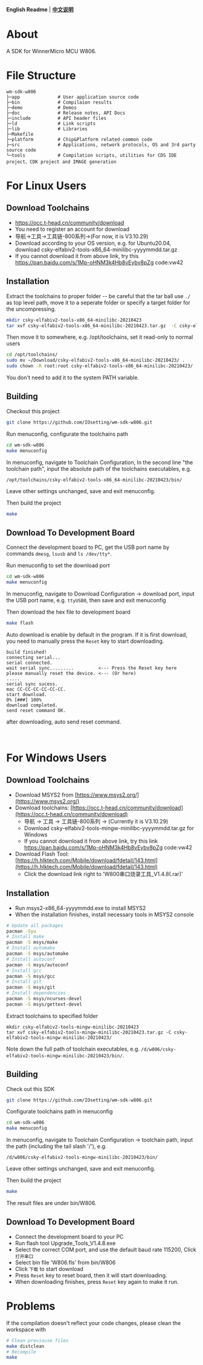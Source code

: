 **English Readme** | **[中文说明](https://github.com/IOsetting/wm-sdk-w806/blob/main/README.cn.md)**

# About 

A SDK for WinnerMicro MCU W806.

# File Structure

```
wm-sdk-w806
├─app              # User application source code
├─bin              # Compilaion results
├─demo             # Demos
├─doc              # Release notes, API Docs 
├─include          # API header files 
├─ld               # Link scripts
├─lib              # Libraries
├─Makefile
├─platform         # Chip&Platform related common code
├─src              # Applications, network protocols, OS and 3rd party source code
└─tools            # Compilation scripts, utilities for CDS IDE project、CDK project and IMAGE generation
```

# For Linux Users

## Download Toolchains

* https://occ.t-head.cn/community/download
* You need to register an account for download
* 导航->工具->工具链-800系列->(For now, it is V3.10.29)
* Download according to your OS version, e.g. for Ubuntu20.04, download csky-elfabiv2-tools-x86_64-minilibc-yyyymmdd.tar.gz
* If you cannot download it from above link, try this https://pan.baidu.com/s/1Mp-oHNM3k4Hb8vEybv8pZg code:vw42

## Installation

Extract the toolchains to proper folder -- be careful that the tar ball use `./` as top level path, move it to a seperate folder or specify a target folder for the uncompressing.
```bash
mkdir csky-elfabiv2-tools-x86_64-minilibc-20210423
tar xvf csky-elfabiv2-tools-x86_64-minilibc-20210423.tar.gz  -C csky-elfabiv2-tools-x86_64-minilibc-20210423/
```
Then move it to somewhere, e.g. /opt/toolchains, set it read-only to normal users
```bash
cd /opt/toolchains/
sudo mv ~/Download/csky-elfabiv2-tools-x86_64-minilibc-20210423/ .
sudo chown -R root:root csky-elfabiv2-tools-x86_64-minilibc-20210423/
```
You don't need to add it to the system PATH variable.

## Building

Checkout this project
```bash
git clone https://github.com/IOsetting/wm-sdk-w806.git
```

Run menuconfig, configurate the toolchains path
```bash
cd wm-sdk-w806
make menuconfig
```

In menuconfig, navigate to Toolchain Configuration, In the second line "the toolchain path", input the absolute path of the toolchains executables, e.g.
```
/opt/toolchains/csky-elfabiv2-tools-x86_64-minilibc-20210423/bin/
```
Leave other settings unchanged, save and exit menuconfig.

Then build the project
```bash
make
```


## Download To Development Board

Connect the development board to PC, get the USB port name by commands `dmesg`, `lsusb` and `ls /dev/tty*`.

Run menuconfig to set the download port
```bash
cd wm-sdk-w806
make menuconfig
```
In menuconfig, navigate to Download Configuration -> download port, input the USB port name, e.g. `ttyUSB0`, then save and exit menuconfig

Then download the hex file to development board
```bash
make flash
```
Auto download is enable by default in the program. If it is first download, 
you need to manually press the `Reset` key to start downloading.
```
build finished!
connecting serial...
serial connected.
wait serial sync.........         <--- Press the Reset key here
please manually reset the device. <--- (Or here)
.....
serial sync sucess.
mac CC-CC-CC-CC-CC-CC.
start download.
0% [###] 100%
download completed.
send reset command OK.
```
after downloading, auto send reset command.

<br>

# For Windows Users

## Download Toolchains

* Download MSYS2 from [https://www.msys2.org/](https://www.msys2.org/)
* Download toolchains: [https://occ.t-head.cn/community/download](https://occ.t-head.cn/community/download)
   * 导航 -> 工具 -> 工具链-800系列 -> (Currently it is V3.10.29)
   * Download csky-elfabiv2-tools-mingw-minilibc-yyyymmdd.tar.gz for Windows
   * If you cannot download it from above link, try this link https://pan.baidu.com/s/1Mp-oHNM3k4Hb8vEybv8pZg code:vw42
* Download Flash Tool: [https://h.hlktech.com/Mobile/download/fdetail/143.html](https://h.hlktech.com/Mobile/download/fdetail/143.html)
   * Click the download link right to 'W800串口烧录工具_V1.4.8(.rar)'

## Installation

* Run msys2-x86_64-yyyymmdd.exe to install MSYS2
* When the installation finishes, install necessary tools in MSYS2 console

```bash
# Update all packages
pacman -Syu
# Install make
pacman -S msys/make
# Install automake
pacman -S msys/automake
# Install autoconf
pacman -S msys/autoconf
# Install gcc
pacman -S msys/gcc
# Install git
pacman -S msys/git
# Install dependencies
pacman -S msys/ncurses-devel
pacman -S msys/gettext-devel
```

Extract toolchains to specified folder
```
mkdir csky-elfabiv2-tools-mingw-minilibc-20210423
tar xvf csky-elfabiv2-tools-mingw-minilibc-20210423.tar.gz -C csky-elfabiv2-tools-mingw-minilibc-20210423/
```
Note down the full path of toolchain executables, e.g. `/d/w806/csky-elfabiv2-tools-mingw-minilibc-20210423/bin/`.

## Building

Check out this SDK
```bash
git clone https://github.com/IOsetting/wm-sdk-w806.git
```

Configurate toolchains path in menuconfig
```bash
cd wm-sdk-w806
make menuconfig
```

In menuconfig, navigate to Toolchain Configuration -> toolchain path, input the path (including the tail slash '/'), e.g.
```
/d/w806/csky-elfabiv2-tools-mingw-minilibc-20210423/bin/
```
Leave other settings unchanged, save and exit menuconfig.

Then build the project
```bash
make
```
The result files are under bin/W806.

## Download To Development Board

* Connect the development board to your PC
* Run flash tool Upgrade_Tools_V1.4.8.exe
* Select the correct COM port, and use the default baud rate 115200, Click `打开串口`
* Select bin file 'W806.fls' from bin/W806
* Click `下载` to start download
* Press `Reset` key to reset board, then it will start downloading.
* When downloading finishes, press `Reset` key again to make it run.

# Problems

If the compilation doesn't reflect your code changes, please clean the workspace with
```bash
# Clean previouse files
make distclean
# Recompile
make
```
